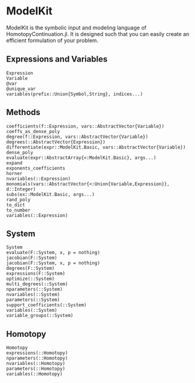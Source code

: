 # ModelKit

ModelKit is the symbolic input and modeling language of HomotopyContinuation.jl.
It is designed such that you can easily create an efficient formulation of your problem.

## Expressions and Variables
```@docs
Expression
Variable
@var
@unique_var
variables(prefix::Union{Symbol,String}, indices...)
```

## Methods
```@docs
coefficients(f::Expression, vars::AbstractVector{Variable})
coeffs_as_dense_poly
degree(f::Expression, vars::AbstractVector{Variable})
degrees(::AbstractVector{Expression})
differentiate(expr::ModelKit.Basic, vars::AbstractVector{Variable})
dense_poly
evaluate(expr::AbstractArray{<:ModelKit.Basic}, args...)
expand
exponents_coefficients
horner
nvariables(::Expression)
monomials(vars::AbstractVector{<:Union{Variable,Expression}}, d::Integer)
subs(ex::ModelKit.Basic, args...)
rand_poly
to_dict
to_number
variables(::Expression)
```

## System
```@docs
System
evaluate(F::System, x, p = nothing)
jacobian(F::System)
jacobian(F::System, x, p = nothing)
degrees(F::System)
expressions(F::System)
optimize(::System)
multi_degrees(::System)
nparameters(::System)
nvariables(::System)
parameters(::System)
support_coefficients(::System)
variables(::System)
variable_groups(::System)
```

## Homotopy
```@docs
Homotopy
expressions(::Homotopy)
nparameters(::Homotopy)
nvariables(::Homotopy)
parameters(::Homotopy)
variables(::Homotopy)
```
